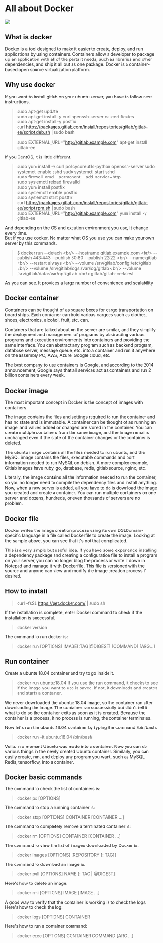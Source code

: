 All about Docker
=============
<img src="https://imgdb.in/gtN7.png" />

What is docker
-------------
Docker is a tool designed to make it easier to create, deploy, and run applications by using containers. Containers allow a developer to package up an application with all of the parts it needs, such as libraries and other dependencies, and ship it all out as one package.
Docker is a container-based open source virtualization platform.

Why use docker
-------------
If you want to install gitlab on your ubuntu server, you have to follow next instructions.

> sudo apt-get update<br/>
> sudo apt-get install -y curl openssh-server ca-certificates<br/>
> sudo apt-get install -y postfix<br/>
> curl https://packages.gitlab.com/install/repositories/gitlab/gitlab-ee/script.deb.sh | sudo bash<br/><br/>
> sudo EXTERNAL_URL="http://gitlab.example.com" apt-get install gitlab-ee<br/>

If you CentOS, it is little different.
> sudo yum install -y curl policycoreutils-python openssh-server
> sudo systemctl enable sshd
> sudo systemctl start sshd<br/>
> sudo firewall-cmd --permanent --add-service=http<br/>
> sudo systemctl reload firewalld<br/>
> sudo yum install postfix<br/>
> sudo systemctl enable postfix<br/>
> sudo systemctl start postfix<br/>
> curl https://packages.gitlab.com/install/repositories/gitlab/gitlab-ee/script.rpm.sh | sudo bash<br/>
> sudo EXTERNAL_URL="http://gitlab.example.com" yum install -y gitlab-ee<br/>

And depending on the OS and excution environment you use, It change every time.<br/>
But if you use docker, No matter what OS you use you can make your own server by this commands.
> $ docker run --detach \<br/>
>     --hostname gitlab.example.com \<br/>
>     --publish 443:443 --publish 80:80 --publish 22:22 \<br/>
>     --name gitlab \<br/>
>     --restart always \<br/>
>     --volume /srv/gitlab/config:/etc/gitlab \<br/>
>     --volume /srv/gitlab/logs:/var/log/gitlab \<br/>
>     --volume /srv/gitlab/data:/var/opt/gitlab \<br/>
>     gitlab/gitlab-ce:latest<br/>

As you can see, It provides a large number of convenience and scalability

Docker container
-------------
Containers can be thought of as square boxes for cargo transportation on board ships. Each container can hold various cargoes such as clothes, shoes, electronics, alcohol, fruit, etc. can.

Containers that are talked about on the server are similar, and they simplify the deployment and management of programs by abstracting various programs and execution environments into containers and providing the same interface. You can abstract any program such as backend program, database server, message queue, etc. into a container and run it anywhere on the assembly PC, AWS, Azure, Google cloud, etc.

The best company to use containers is Google, and according to the 2014 announcement, Google says that all services act as containers and run 2 billion containers every week.

Docker image
-------------
The most important concept in Docker is the concept of images with containers.

The image contains the files and settings required to run the container and has no state and is immutable. A container can be thought of as running an image, and values added or changed are stored in the container. You can create multiple containers from the same image, and the image remains unchanged even if the state of the container changes or the container is deleted.

The ubuntu image contains all the files needed to run ubuntu, and the MySQL image contains the files, executable commands and port information needed to run MySQL on debian. A more complex example, Gitlab images have ruby, go, database, redis, gitlab source, nginx, etc.

Literally, the image contains all the information needed to run the container, so you no longer need to compile the dependency files and install anything. Now, when a new server is added, all you have to do is download the image you created and create a container. You can run multiple containers on one server, and dozens, hundreds, or even thousands of servers are no problem.

Docker file
-------------
Docker writes the image creation process using its own DSLDomain-specific language in a file called Dockerfile to create the image. Looking at the sample above, you can see that it's not that complicated.

This is a very simple but useful idea. If you have some experience installing a dependency package and creating a configuration file to install a program on your server, you can no longer blog the process or write it down in Notepad and manage it with Dockerfile. This file is versioned with the source and anyone can view and modify the image creation process if desired.


How to install
-------------
> curl -fsSL https://get.docker.com/ | sudo sh

If the installation is complete, enter Docker command to check if the installation is successful.

> docker version

The command to run docker is:
> docker run [OPTIONS] IMAGE[:TAG|@DIGEST] [COMMAND] [ARG...]

Run container
-------------
Create a ubuntu 18.04 container and try to go inside it.
> docker run ubuntu:18.04
If you use the run command, it checks to see if the image you want to use is saved. If not, it downloads and creates and starts a container.

We never downloaded the ubuntu: 18.04 image, so the container ran after downloading the image. The container ran successfully but didn't tell it what to do so the container exits as soon as it is created. Because the container is a process, if no process is running, the container terminates.

Now let's run the ubuntu:18.04 container by typing the command /bin/bash.
> docker run -it ubuntu:18.04 /bin/bash

Voila. In a moment Ubuntu was made into a container. Now you can do various things in the newly created Ubuntu container.
Similarly, you can easily create, run, and deploy any program you want, such as MySQL, Redis, tensorflow, into a container.

Docker basic commands
-------------
The command to check the list of containers is:
> docker ps [OPTIONS]

The command to stop a running container is:
> docker stop [OPTIONS] CONTAINER [CONTAINER ...]

The command to completely remove a terminated container is:
> docker rm [OPTIONS] CONTAINER [CONTAINER ...]

The command to view the list of images downloaded by Docker is:
> docker images [OPTIONS] [REPOSITORY [: TAG]]

The command to download an image is:
> docker pull [OPTIONS] NAME [: TAG | @DIGEST]

Here's how to delete an image:
> docker rmi [OPTIONS] IMAGE [IMAGE ...]

A good way to verify that the container is working is to check the logs. Here's how to check the log:
> docker logs [OPTIONS] CONTAINER

Here's how to run a container command:
> docker exec [OPTIONS] CONTAINER COMMAND [ARG ...]
